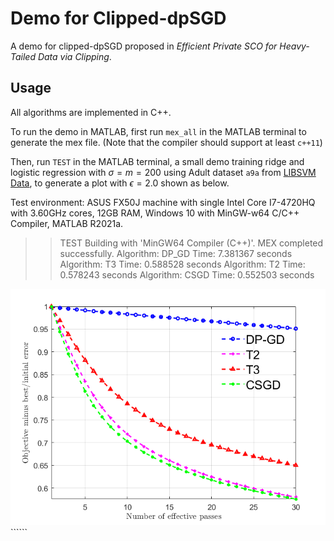 # Demo for Clipped-dpSGD

A demo for clipped-dpSGD proposed in *Efficient Private SCO for Heavy-Tailed Data via Clipping*.

## Usage

All algorithms are implemented in C++.

To run the demo in MATLAB, first run `mex_all` in the MATLAB terminal to generate the mex file. (Note that the compiler should support at least `c++11`)

Then, run `TEST` in the MATLAB terminal, a small demo training ridge and logistic regression with $\sigma=m=200$ using Adult dataset `a9a` from [LIBSVM Data](https://www.csie.ntu.edu.tw/~cjlin/libsvmtools/datasets/), to generate a plot with $\epsilon=2.0$ shown as below.

Test environment: ASUS FX50J machine with single Intel Core I7-4720HQ with 3.60GHz cores, 12GB RAM, Windows 10 with MinGW-w64 C/C++ Compiler, MATLAB R2021a.


>> TEST
Building with 'MinGW64 Compiler (C++)'.
MEX completed successfully.
Algorithm: DP_GD
Time: 7.381367 seconds 
Algorithm: T3
Time: 0.588528 seconds 
Algorithm: T2
Time: 0.578243 seconds
Algorithm: CSGD
Time: 0.552503 seconds  


![](sampleR2.0.png)``````
